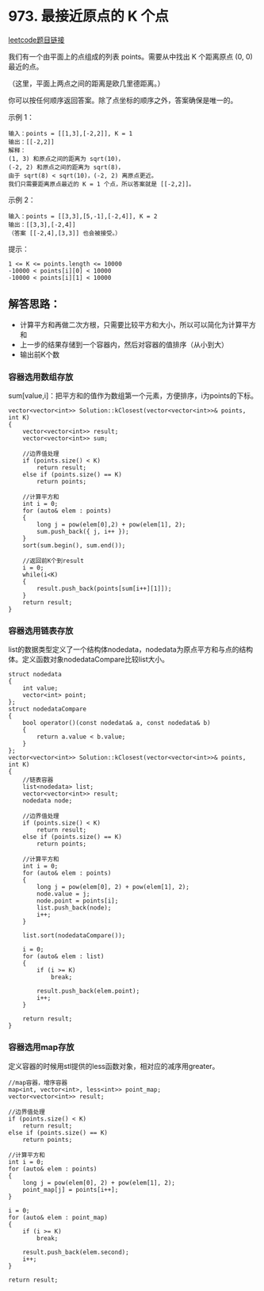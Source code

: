 # 973. 最接近原点的 K 个点

[leetcode题目链接](https://leetcode-cn.com/contest/weekly-contest-119/problems/k-closest-points-to-origin/)

我们有一个由平面上的点组成的列表 points。需要从中找出 K 个距离原点 (0, 0) 最近的点。

（这里，平面上两点之间的距离是欧几里德距离。）

你可以按任何顺序返回答案。除了点坐标的顺序之外，答案确保是唯一的。

 示例 1：

    输入：points = [[1,3],[-2,2]], K = 1
    输出：[[-2,2]]
    解释： 
    (1, 3) 和原点之间的距离为 sqrt(10)，
    (-2, 2) 和原点之间的距离为 sqrt(8)，
    由于 sqrt(8) < sqrt(10)，(-2, 2) 离原点更近。
    我们只需要距离原点最近的 K = 1 个点，所以答案就是 [[-2,2]]。

示例 2：

    输入：points = [[3,3],[5,-1],[-2,4]], K = 2
    输出：[[3,3],[-2,4]]
    （答案 [[-2,4],[3,3]] 也会被接受。）
 

提示：

    1 <= K <= points.length <= 10000
    -10000 < points[i][0] < 10000
    -10000 < points[i][1] < 10000

## 解答思路：

 * 计算平方和再做二次方根，只需要比较平方和大小，所以可以简化为计算平方和
 * 上一步的结果存储到一个容器内，然后对容器的值排序（从小到大）
 * 输出前K个数

### 容器选用数组存放
sum[value,i]：把平方和的值作为数组第一个元素，方便排序，i为points的下标。

    vector<vector<int>> Solution::kClosest(vector<vector<int>>& points, int K)
    {
        vector<vector<int>> result;
        vector<vector<int>> sum;

        //边界值处理
        if (points.size() < K)
            return result;
        else if (points.size() == K)
            return points;

        //计算平方和
        int i = 0;
        for (auto& elem : points)
        {
            long j = pow(elem[0],2) + pow(elem[1], 2);
            sum.push_back({ j, i++ });
        }
        sort(sum.begin(), sum.end());

        //返回前K个到result
        i = 0;
        while(i<K)
        {
            result.push_back(points[sum[i++][1]]);
        }
        return result;
    }

### 容器选用链表存放
list的数据类型定义了一个结构体nodedata，nodedata为原点平方和与点的结构体。定义函数对象nodedataCompare比较list大小。 

    struct nodedata
    {
        int value;
        vector<int> point;
    };
    struct nodedataCompare
    {
        bool operator()(const nodedata& a, const nodedata& b)
        {
            return a.value < b.value;
        }
    };
    vector<vector<int>> Solution::kClosest(vector<vector<int>>& points, int K)
    {
        //链表容器
        list<nodedata> list;
        vector<vector<int>> result;
        nodedata node;

        //边界值处理
        if (points.size() < K)
            return result;
        else if (points.size() == K)
            return points;

        //计算平方和
        int i = 0;
        for (auto& elem : points)
        {
            long j = pow(elem[0], 2) + pow(elem[1], 2);
            node.value = j;
            node.point = points[i];
            list.push_back(node);
            i++;
        }

        list.sort(nodedataCompare());

        i = 0;
        for (auto& elem : list)
        {
            if (i >= K)
                break;

            result.push_back(elem.point);
            i++;
        }

        return result;
    }

### 容器选用map存放
定义容器的时候用stl提供的less函数对象，相对应的减序用greater。 

    //map容器，增序容器
    map<int, vector<int>, less<int>> point_map;
    vector<vector<int>> result;

    //边界值处理
    if (points.size() < K)
        return result;
    else if (points.size() == K)
        return points;

    //计算平方和
    int i = 0;
    for (auto& elem : points)
    {
        long j = pow(elem[0], 2) + pow(elem[1], 2);
        point_map[j] = points[i++];
    }
    
    i = 0;
    for (auto& elem : point_map)
    {
        if (i >= K)
            break;

        result.push_back(elem.second);
        i++;
    }

    return result;